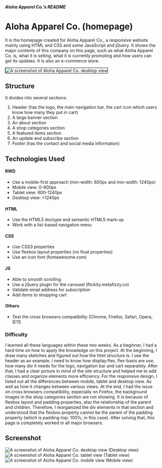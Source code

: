 ##### Aloha Apparel Co.'s README
# Aloha Apparel Co. (homepage)
It is the homepage created for Aloha Apparel Co., a responsive website mainly using HTML and CSS and some JavaScript and jQuery. It shows the major contents of this company on this page, such as what Aloha Apparel Co. is, what it is selling, what it is currently promoting and how users can get its updates. It is also an e-commerce store.

<img src="screenshots/AlohaHomepage-screenshot-desktop.png" alt="A screenshot of Aloha Apparel Co. desktop view" style="border: 1px solid black;"/>

## Structure 
It divides into several sections:
1. Header (has the logo, the main navigation bar, the cart icon which users know how many they put in cart)
2. A large banner section
3. An about section
4. A shop categories section
5. A featured items section
6. An update and subscribe section
7. Footer (has the contact and social media information)

## Technologies Used
#### RWD
- Use a mobile-first approach (min-width: 600px and min-width: 1240px)
- Mobile view: 0-600px
- Tablet view: 600-1240px
- Desktop view: >1240px

#### HTML
- Use the HTML5 doctype and semantic HTML5 mark-up
- Work with a list-based navigation menu

#### CSS
- Use CSS3 properties 
- Use flexbox layout properties (no float properties)
- Use an icon font (fontawesome.com)

#### JS
- Able to smooth scrolling
- Use a jQuery plugin for the carousel (flickity.metafizzy.co)
- Validate email address for subscription
- Add items to shopping cart

#### Others
- Test the cross browsers compatibility (Chrome, Firefox, Safari, Opera, IE11)

### Difficulty
I learned all these languages within these two weeks. As a beginner, I had a hard time on how to apply the knowledge on this project. At the beginning, I draw many sketches and figured out how the html structure is. I use the header as an example, I need to know how display:flex, flex-basis are use, how many div it needs for the logo, navigation bar and cart separately. After that, I had a clear picture in mind of the site structure and helped me to add classes and organize elements more efficiency. For the responsive design, I listed out all the differences between mobile, tablet and desktop view. As well as how it changes between various views. At the end, I had the issue on cross browsers compatibility, especially on Firefox, the background images in the shop categories section are not showing. It is because of flexbox layout and padding properties, also the relationship of the parent and children. Therefore, I reorganized the div elements in that section and understood that the flexbox property cannot be the parent of the padding property (which is padding-top: 100%; in this case). After solving that, this page is completely worked in all major browsers.

## Screenshot
<img src="screenshots/AlohaHomepage-screenshot-desktop-all.png" alt="A screenshot of Aloha Apparel Co. desktop view"/>
(Desktop view)

<img src="screenshots/AlohaHomepage-screenshot-tablet-all.png" alt="A screenshot of Aloha Apparel Co. tablet view"/>
(Tablet view)

<img src="screenshots/AlohaHomepage-screenshot-mobile-all.png" alt="A screenshot of Aloha Apparel Co. mobile view"/>
(Mobile view)